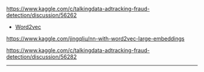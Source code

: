 https://www.kaggle.com/c/talkingdata-adtracking-fraud-detection/discussion/56262

- [Word2vec][2]

https://www.kaggle.com/jingqliu/nn-with-word2vec-large-embeddings

https://www.kaggle.com/c/talkingdata-adtracking-fraud-detection/discussion/56282



---
[2]: https://www.kaggle.com/jingqliu/xgboost-nn-on-small-sample-with-word2vec/notebook
